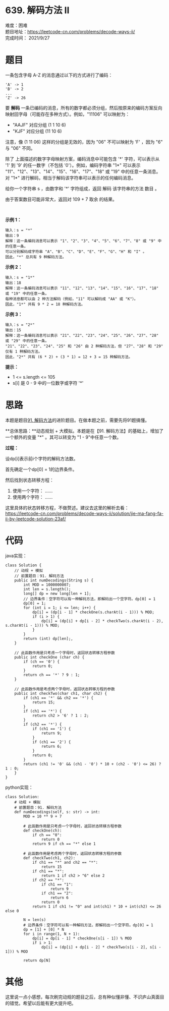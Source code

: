 # 639. 解码方法 II
难度：困难   
题目地址：https://leetcode-cn.com/problems/decode-ways-ii/   
完成时间：  2021/9/27   
# 题目
一条包含字母 A-Z 的消息通过以下的方式进行了编码：
```
'A' -> 1
'B' -> 2
...
'Z' -> 26
```
要 **解码** 一条已编码的消息，所有的数字都必须分组，然后按原来的编码方案反向映射回字母（可能存在多种方式）。例如，"11106" 可以映射为：

+ "AAJF" 对应分组 (1 1 10 6)
+ "KJF" 对应分组 (11 10 6)

注意，像 (1 11 06) 这样的分组是无效的，因为 "06" 不可以映射为 'F' ，因为 "6" 与 "06" 不同。

除了 上面描述的数字字母映射方案，编码消息中可能包含 '\*' 字符，可以表示从 '1' 到 '9' 的任一数字（不包括 '0'）。例如，编码字符串 "1\*" 可以表示 "11"、"12"、"13"、"14"、"15"、"16"、"17"、"18" 或 "19" 中的任意一条消息。对 "1\*" 进行解码，相当于解码该字符串可以表示的任何编码消息。

给你一个字符串 s ，由数字和 '\*' 字符组成，返回 解码 该字符串的方法 数目 。

由于答案数目可能非常大，返回对 109 + 7 取余 的结果。

 

**示例 1：**
```
输入：s = "*"
输出：9
解释：这一条编码消息可以表示 "1"、"2"、"3"、"4"、"5"、"6"、"7"、"8" 或 "9" 中的任意一条。
可以分别解码成字符串 "A"、"B"、"C"、"D"、"E"、"F"、"G"、"H" 和 "I" 。
因此，"*" 总共有 9 种解码方法。
```
**示例 2：**
```
输入：s = "1*"
输出：18
解释：这一条编码消息可以表示 "11"、"12"、"13"、"14"、"15"、"16"、"17"、"18" 或 "19" 中的任意一条。
每种消息都可以由 2 种方法解码（例如，"11" 可以解码成 "AA" 或 "K"）。
因此，"1*" 共有 9 * 2 = 18 种解码方法。
```
**示例 3：**
```
输入：s = "2*"
输出：15
解释：这一条编码消息可以表示 "21"、"22"、"23"、"24"、"25"、"26"、"27"、"28" 或 "29" 中的任意一条。
"21"、"22"、"23"、"24"、"25" 和 "26" 由 2 种解码方法，但 "27"、"28" 和 "29" 仅有 1 种解码方法。
因此，"2*" 共有 (6 * 2) + (3 * 1) = 12 + 3 = 15 种解码方法。
```

**提示：**

+ 1 <= s.length <= 105
+ s[i] 是 0 - 9 中的一位数字或字符 '\*'

# 思路
本题是题目[91. 解码方法](https://leetcode-cn.com/problems/decode-ways/)的进阶题目。在做本题之前，需要先将91题搞懂。

**总体思路：**动态规划 + 大模拟。本题是在【91. 解码方法】的基础上，增加了一个额外的变量 "\*" 。其可以转变为 "1 - 9"中任意一个数。

**过程：**

设dp[i]表示前i个字符的解码方法数。

首先确定一个dp[0] = 1的边界条件。

然后找到状态转移方程：    
1. 使用一个字符：   ......
2. 使用两个字符：   ......

这里具体的状态转移方程，不做赘述。建议去这里的解析去看：    
https://leetcode-cn.com/problems/decode-ways-ii/solution/jie-ma-fang-fa-ii-by-leetcode-solution-23af/

# 代码
java实现：   
```
class Solution {
    // 动规 + 模拟
    // 前置题目：91. 解码方法
    public int numDecodings(String s) {
        int MOD = 1000000007;
        int len = s.length();
        long[] dp = new long[len + 1];
        // 边界条件：空字符可以有一种解码方法，即解码出一个空字符。dp[0] = 1
        dp[0] = 1;
        for (int i = 1; i <= len; i++) {
            dp[i] = (dp[i - 1] * checkOne(s.charAt(i - 1))) % MOD;
            if (i > 1) {
                dp[i] = (dp[i] + dp[i - 2] * checkTwo(s.charAt(i - 2), s.charAt(i - 1))) % MOD;
            }
        }
        return (int) dp[len];,
    }

    // 此函数作用是只考虑一个字母时，返回状态转移方程参数
    public int checkOne (char ch) {
        if (ch == '0') {
            return 0;
        }
        return ch == '*' ? 9 : 1;
    }

    // 此函数作用是考虑两个字母时，返回状态转移方程的参数
    public int checkTwo(char ch1, char ch2) {
        if (ch1 == '*' && ch2 == '*') {
            return 15;
        }
        if (ch1 == '*') {
            return ch2 > '6' ? 1 : 2;
        }
        if (ch2 == '*') {
            if (ch1 == '1') {
                return 9;
            }
            if (ch1 == '2') {
                return 6;
            }
            return 0;
        }
        return (ch1 != '0' && (ch1 - '0') * 10 + (ch2 - '0') <= 26) ? 1 : 0;
    }
}
```
python实现：   
```
class Solution:
    # 动规 + 模拟
    # 前置题目：91. 解码方法
    def numDecodings(self, s: str) -> int:
        MOD = 10 ** 9 + 7

        # 此函数作用是只考虑一个字母时，返回状态转移方程参数
        def checkOne(ch):
            if ch == "0":
                return 0
            return 9 if ch == "*" else 1
        
        # 此函数作用是考虑两个字母时，返回状态转移方程的参数
        def checkTwo(ch1, ch2):
            if ch1 == "*" and ch2 == "*":
                return 15
            if ch1 == "*":
                return 1 if ch2 > "6" else 2
            if ch2 == "*":
                if ch1 == "1":
                    return 9
                if ch1 == "2":
                    return 6
                return 0
            return 1 if ch1 != "0" and int(ch1) * 10 + int(ch2) <= 26 else 0

        N = len(s)
        # 边界条件：空字符可以有一种解码方法，即解码出一个空字符。dp[0] = 1
        dp = [1] + [0] * N
        for i in range(1, N + 1):
            dp[i] = dp[i - 1] * checkOne(s[i - 1]) % MOD
            if i > 1:
                dp[i] = (dp[i] + dp[i - 2] * checkTwo(s[i - 2], s[i - 1])) % MOD
            
        return dp[N]
```
# 其他

这里说一点小感想，每次刷完动规的题目之后，总有种似懂非懂、不识庐山真面目的错觉。希望以后能有更大提升吧。

